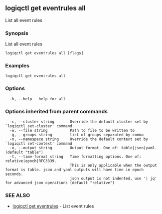 ## logiqctl get eventrules all

List all event rules

### Synopsis

List all event rules

```
logiqctl get eventrules all [flags]
```

### Examples

```
logiqctl get eventrules all
```

### Options

```
  -h, --help   help for all
```

### Options inherited from parent commands

```
  -c, --cluster string       Override the default cluster set by `logiqctl set-cluster' command
  -w, --file string          Path to file to be written to
  -g, --groups string        list of groups separated by comma
  -n, --namespace string     Override the default context set by `logiqctl set-context' command
  -o, --output string        Output format. One of: table|json|yaml. (default "table")
  -t, --time-format string   Time formatting options. One of: relative|epoch|RFC3339. 
                             This is only applicable when the output format is table. json and yaml outputs will have time in epoch seconds.
                             json output is not indented, use '| jq' for advanced json operations (default "relative")
```

### SEE ALSO

* [logiqctl get eventrules](logiqctl_get_eventrules.md)	 - List event rules

